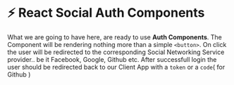# :zap: React Social Auth Components
What we are going to have here, are ready to use <b>Auth Components</b>. The Component will be rendering nothing more than a simple `<button>`. On click the user will be redirected to the corresponding Social Networking Service provider.. be it Facebook, Google, Github etc. After successfull login the user should be redirected back to our Client App with a `token` or a `code`( for Github )
